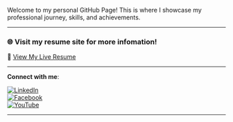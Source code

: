 Welcome to my personal GitHub Page! This is where I showcase my professional journey, skills, and achievements.

---

### 🌐 Visit my resume site for more infomation!
🔗 [View My Live Resume](https://qthiendev.github.io/Resume/)

---

**Connect with me**:

[![LinkedIn](https://img.shields.io/badge/LinkedIn-qthiendev-0077B5?style=flat&logo=linkedin)](https://www.linkedin.com/in/qthiendev/)  
[![Facebook](https://img.shields.io/badge/Facebook-qthien1612-1877F2?style=flat&logo=facebook)](https://www.facebook.com/qthien1612)  
[![YouTube](https://img.shields.io/badge/YouTube-decseize-FF0000?style=flat&logo=youtube)](https://www.youtube.com/@decseize)

---
